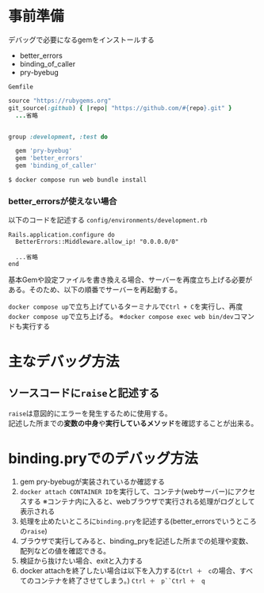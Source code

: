 # 事前準備
デバッグで必要になるgemをインストールする
- better_errors
- binding_of_caller
- pry-byebug

`Gemfile`
```ruby
source "https://rubygems.org"
git_source(:github) { |repo| "https://github.com/#{repo}.git" }
  ...省略


group :development, :test do

  gem 'pry-byebug'
  gem 'better_errors'
  gem 'binding_of_caller'
```
`$ docker compose run web bundle install`
### better_errorsが使えない場合
以下のコードを記述する
`config/environments/development.rb`
```
Rails.application.configure do
  BetterErrors::Middleware.allow_ip! "0.0.0.0/0"

  ...省略
end
```
基本Gemや設定ファイルを書き換える場合、サーバーを再度立ち上げる必要がある。そのため、以下の順番でサーバーを再起動する。

`docker compose up`で立ち上げているターミナルで`Ctrl + C`を実行し、再度`docker compose up`で立ち上げる。
※`docker compose exec web bin/dev`コマンドも実行する
# 主なデバッグ方法
## ソースコードに`raise`と記述する
`raise`は意図的にエラーを発生するために使用する。<br>
記述した所までの**変数の中身**や**実行しているメソッド**を確認することが出来る。
# binding.pryでのデバッグ方法
1. gem pry-byebugが実装されているか確認する
2. `docker attach CONTAINER ID`を実行して、コンテナ(webサーバー)にアクセスする
※コンテナ内に入ると、webブラウザで実行される処理がログとして表示される
3. 処理を止めたいところに`binding.pry`を記述する(better_errorsでいうところの`raise`) 
4. ブラウザで実行してみると、binding_pryを記述した所までの処理や変数、配列などの値を確認できる。
5. 検証から抜けたい場合、exitと入力する
6. docker attachを終了したい場合は以下を入力する(`Ctrl ＋　c`の場合、すべてのコンテナを終了させてしまう。)
`Ctrl ＋　p``Ctrl ＋　q`
